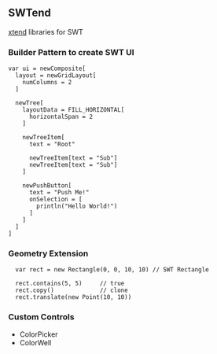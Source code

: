 ## SWTend

[xtend](http://xtend-lang.org) libraries for SWT

### Builder Pattern to create SWT UI
```xtend
var ui = newComposite[
  layout = newGridLayout[
    numColumns = 2
  ]
  
  newTree[
    layoutData = FILL_HORIZONTAL[
      horizontalSpan = 2
    ]
    
    newTreeItem[
      text = "Root"
      
      newTreeItem[text = "Sub"]
      newTreeItem[text = "Sub"]
    ]
    
    newPushButton[
      text = "Push Me!"
      onSelection = [
        println("Hello World!")
      ]
    ]
  ]
]
```
### Geometry Extension
```xtend
  var rect = new Rectangle(0, 0, 10, 10) // SWT Rectangle
  
  rect.contains(5, 5)     // true
  rect.copy()             // clone
  rect.translate(new Point(10, 10))
```


### Custom Controls
* ColorPicker
* ColorWell
